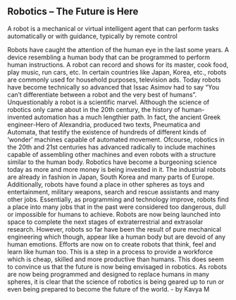 ## Robotics – The Future is Here

 A  robot  is  a  mechanical  or  virtual  intelligent  agent  that  can  perform  tasks  automatically  or  with  guidance, typically by remote  control

Robots  have  caught  the  attention  of  the  human  eye  in  the  last  some  years. A  device  resembling  a  human  body  that  can  be  programmed  to  perform  human  instructions. A  robot  can  record  and  shows  for  its  master, cook  food, play  music, run  cars, etc. In  certain  countries  like  Japan, Korea, etc., robots  are  commonly  used  for  household  purposes, television  ads.
Today  robots  have  become  technically  so  advanced  that  Issac  Asimov  had  to  say  “You  can’t  differentiate  between  a  robot  and  the  very  best  of  humans”.
Unquestionably  a  robot  is  a  scientific  marvel. Although  the  science  of  robotics  only  came  about  in  the  20th  century, the  history  of  human-invented  automation  has  a  much  lengthier  path. In  fact, the  ancient  Greek  engineer-Hero  of  Alexandria, produced  two  texts, Pneumatica  and  Automata, that  testify  the  existence  of  hundreds  of  different  kinds  of  ‘wonder’  machines  capable  of  automated  movement.
Ofcourse, robotics  in  the  20th  and  21st  centuries  has  advanced  radically  to  include  machines  capable  of  assembling  other  machines  and  even  robots  with  a  structure  similar  to  the  human  body.
Robotics  have  become  a  burgeoning  science  today  as  more  and  more  money  is  being  invested  in it. The  industrial  robots  are  already  in  fashion  in  Japan, South  Korea  and  many  parts  of  Europe.
Additionally, robots  have  found  a  place  in  other  spheres  as  toys  and  entertainment, military  weapons, search  and  rescue  assistants  and  many  other  jobs.
Essentially, as  programming  and  technology  improve, robots  find  a  place  into  many  jobs  that  in  the  past  were  considered  too  dangerous, dull  or  impossible  for  humans  to  achieve. Robots  are  now  being  launched  into  space  to  complete  the  next  stages  of  extraterrestrial  and  extrasolar  research.
However, robots  so  far  have  been  the  result  of  pure  mechanical  engineering  which  though, appear  like  a  human  body  but  are  devoid  of  any  human emotions. Efforts  are  now  on  to  create  robots  that  think, feel  and  learn  like  human  too.
This  is  a  step  in  a  process  to  provide  a  workforce  which  is  cheap, skilled  and  more  productive  than  humans. This  does  seem  to  convince  us  that  the  future  is  now  being  envisaged  in  robotics. As  robots  are  now  being  programmed  and  designed  to  replace  humans  in  many  spheres, it  is  clear  that  the  science  of  robotics  is  being  geared  up  to  run  or  even  being  prepared  to  become  the  future  of  the  world.
    - by Kavya M